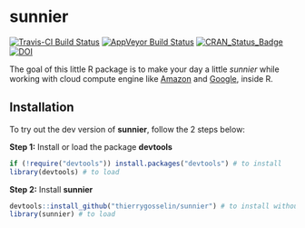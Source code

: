# sunnier
[![Travis-CI Build Status](https://travis-ci.org/thierrygosselin/sunnier.svg?branch=master)](https://travis-ci.org/thierrygosselin/sunnier)
[![AppVeyor Build Status](https://ci.appveyor.com/api/projects/status/github/thierrygosselin/sunnier?branch=master&svg=true)](https://ci.appveyor.com/project/thierrygosselin/sunnier)
[![CRAN_Status_Badge](http://www.r-pkg.org/badges/version/sunnier)](https://cran.r-project.org/package=sunnier)
[![DOI](https://zenodo.org/badge/doi/10.5281/zenodo.57039.svg)](http://dx.doi.org/10.5281/zenodo.57039)



The goal of this little R package is to make your day a little *sunnier* while working with 
cloud compute engine like 
[Amazon](https://console.aws.amazon.com/ec2) and 
[Google](https://cloud.google.com), inside R.

## Installation
To try out the dev version of **sunnier**, follow the 2 steps below:

**Step 1:** Install or load the package **devtools**
```r
if (!require("devtools")) install.packages("devtools") # to install
library(devtools) # to load
```

**Step 2:** Install **sunnier**
```r
devtools::install_github("thierrygosselin/sunnier") # to install without vignettes
library(sunnier) # to load
```

